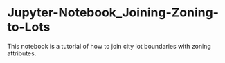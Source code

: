 # Jupyter-Notebook_Joining-Zoning-to-Lots

This notebook is a tutorial of how to join city lot boundaries with zoning attributes.
